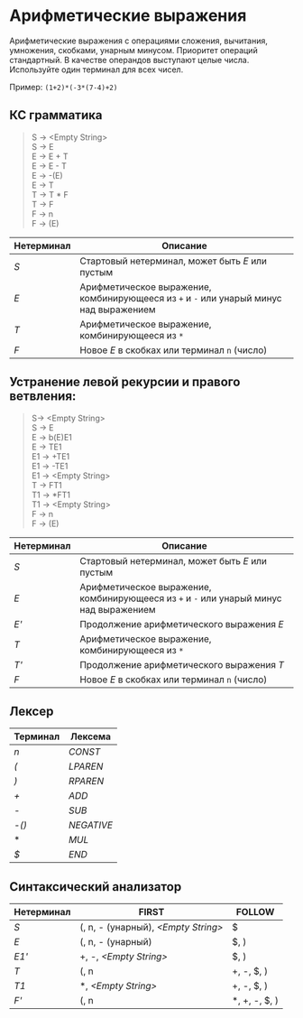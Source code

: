 # Арифметические выражения

Арифметические выражения с операциями сложения, вычитания,
умножения, скобками, унарным минусом. Приоритет операций стандартный.
В качестве операндов выступают целые числа. Используйте один терминал для всех чисел.

Пример: `(1+2)*(-3*(7-4)+2)`


## КС грамматика

> S -> \<Empty String\>  
> S -> E  
> E -> E + T  
> E -> E - T  
> E -> -(E)  
> E -> T  
> T -> T * F  
> T -> F  
> F -> n  
> F -> (E)  

Нетерминал | Описание
--- | ---
*S* | Стартовый нетерминал, может быть *E* или пустым
*E* | Арифметическое выражение, комбинирующееся из `+` и `-` или унарый минус над выражением
*T* | Арифметическое выражение, комбинирующееся из `*`
*F* | Новое *E* в скобках или терминал `n` (число)

## Устранение левой рекурсии и правого ветвления:

> S-> \<Empty String\>  
> S -> E  
> E -> b(E)E1  
> E -> TE1  
> E1 -> +TE1  
> E1 -> -TE1  
> E1 -> \<Empty String\>  
> T -> FT1  
> T1 -> *FT1  
> T1 -> \<Empty String\>  
> F -> n  
> F -> (E)  


Нетерминал | Описание
--- | ---
*S* | Стартовый нетерминал, может быть *E* или пустым
*E* | Арифметическое выражение, комбинирующееся из `+` и `-` или унарый минус над выражением
*E'* | Продолжение арифметического выражения *E*
*T* | Арифметическое выражение, комбинирующееся из `*`
*T'* | Продолжение арифметического выражения *T*
*F* | Новое *E* в скобках или терминал `n` (число)

## Лексер

Терминал | Лексема
--- | ---
*n* | *CONST*
*(* | *LPAREN*
*)* | *RPAREN*
*+* | *ADD*
*-* | *SUB*
*-()* | *NEGATIVE*
\* | *MUL*
*$* | *END*


## Синтаксический анализатор

Нетерминал | FIRST| FOLLOW
--- | --- | ---
*S* | (, n, - (унарный), *\<Empty String\>* | $
*E* | (, n, - (унарный)  | $, )
*E1'* | +, -, *\<Empty String\>* | $, )
*T* | (, n | +, -, $, )
*T1* | \*, *\<Empty String\>* | +, -, $, )
*F'* | (, n | *, +, -, $, )